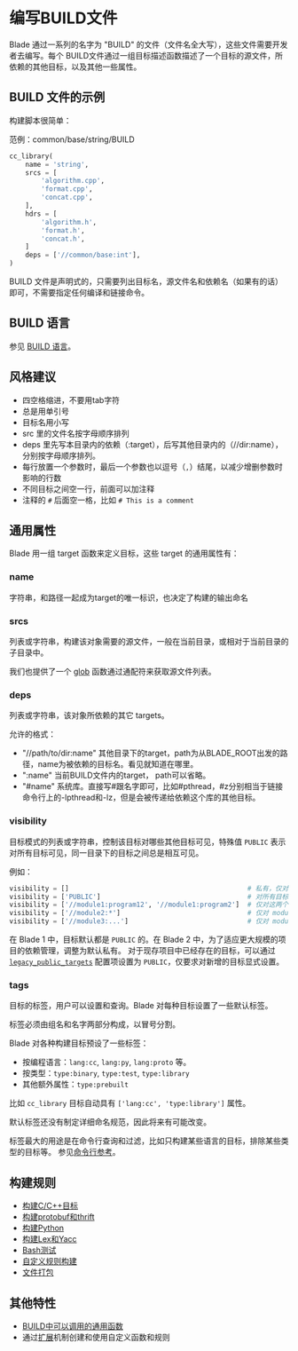 # 编写BUILD文件

Blade 通过一系列的名字为 "BUILD" 的文件（文件名全大写），这些文件需要开发者去编写。每个 BUILD文件通过一组目标描述函数描述了一个目标的源文件，所依赖的其他目标，以及其他一些属性。

## BUILD 文件的示例

构建脚本很简单：

范例：common/base/string/BUILD

```python
cc_library(
    name = 'string',
    srcs = [
        'algorithm.cpp',
        'format.cpp',
        'concat.cpp',
    ],
    hdrs = [
        'algorithm.h',
        'format.h',
        'concat.h',
    ]
    deps = ['//common/base:int'],
)
```

BUILD 文件是声明式的，只需要列出目标名，源文件名和依赖名（如果有的话）即可，不需要指定任何编译和链接命令。

## BUILD 语言

参见 [BUILD 语言](dsl.md)。

## 风格建议

- 四空格缩进，不要用tab字符
- 总是用单引号
- 目标名用小写
- src 里的文件名按字母顺序排列
- deps 里先写本目录内的依赖（:target），后写其他目录内的（//dir:name），分别按字母顺序排列。
- 每行放置一个参数时，最后一个参数也以逗号（`,`）结尾，以减少增删参数时影响的行数
- 不同目标之间空一行，前面可以加注释
- 注释的 `#` 后面空一格，比如 `# This is a comment`

## 通用属性

Blade 用一组 target 函数来定义目标，这些 target 的通用属性有：

### name

字符串，和路径一起成为target的唯一标识，也决定了构建的输出命名

### srcs

列表或字符串，构建该对象需要的源文件，一般在当前目录，或相对于当前目录的子目录中。

我们也提供了一个 [glob](functions.md#glob) 函数通过通配符来获取源文件列表。

### deps

列表或字符串，该对象所依赖的其它 targets。

允许的格式：

- "//path/to/dir:name" 其他目录下的target，path为从BLADE_ROOT出发的路径，name为被依赖的目标名。看见就知道在哪里。
- ":name" 当前BUILD文件内的target， path可以省略。
- "#name" 系统库。直接写#跟名字即可，比如#pthread，#z分别相当于链接命令行上的-lpthread和-lz，但是会被传递给依赖这个库的其他目标。

### visibility

目标模式的列表或字符串，控制该目标对哪些其他目标可见，特殊值 `PUBLIC` 表示对所有目标可见，同一目录下的目标之间总是相互可见。

例如：

```python
visibility = []                                             # 私有，仅对当前 BUILD 文件可见
visibility = ['PUBLIC']                                     # 对所有目标可见
visibility = ['//module1:program12', '//module1:program2']  # 仅对这两个目标可见
visibility = ['//module2:*']                                # 仅对 module2 目录下的目标可见，但不对其子目录可见
visibility = ['//module3:...']                              # 仅对 module3 及其所有子目录下的目标可见
```

在 Blade 1 中，目标默认都是 `PUBLIC` 的。在 Blade 2 中，为了适应更大规模的项目的依赖管理，调整为默认私有。
对于现存项目中已经存在的目标，可以通过 [`legacy_public_targets`](config.md#global_config) 配置项设置为 `PUBLIC`，仅要求对新增的目标显式设置。

### tags

目标的标签，用户可以设置和查询。Blade 对每种目标设置了一些默认标签。

标签必须由组名和名字两部分构成，以冒号分割。

Blade 对各种构建目标预设了一些标签：

- 按编程语言：`lang:cc`, `lang:py`, `lang:proto` 等。
- 按类型：`type:binary`, `type:test`, `type:library`
- 其他额外属性：`type:prebuilt`

比如 `cc_library` 目标自动具有 `['lang:cc', 'type:library']` 属性。

默认标签还没有制定详细命名规范，因此将来有可能改变。

标签最大的用途是在命令行查询和过滤，比如只构建某些语言的目标，排除某些类型的目标等。
参见[命令行参考](command_line.md)。

## 构建规则

- [构建C/C++目标](build_rules/cc.md)
- [构建protobuf和thrift](build_rules/idl.md)
- [构建Python](build_rules/python.md)
- [构建Lex和Yacc](build_rules/lexyacc.md)
- [Bash测试](build_rules/shell.md)
- [自定义规则构建](build_rules/gen_rule.md)
- [文件打包](build_rules/package.md)

## 其他特性

- [BUILD中可以调用的通用函数](functions.md)
- 通过[扩展](build_rules/extension.md)机制创建和使用自定义函数和规则
